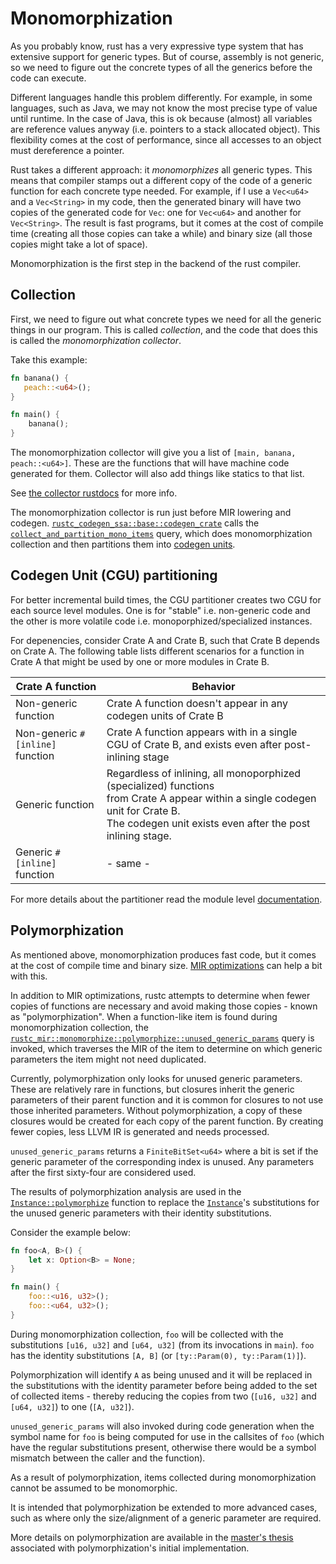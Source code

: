 # Monomorphization

As you probably know, rust has a very expressive type system that has extensive
support for generic types. But of course, assembly is not generic, so we need
to figure out the concrete types of all the generics before the code can
execute.

Different languages handle this problem differently. For example, in some
languages, such as Java, we may not know the most precise type of value until
runtime. In the case of Java, this is ok because (almost) all variables are
reference values anyway (i.e. pointers to a stack allocated object). This
flexibility comes at the cost of performance, since all accesses to an object
must dereference a pointer.

Rust takes a different approach: it _monomorphizes_ all generic types. This
means that compiler stamps out a different copy of the code of a generic
function for each concrete type needed. For example, if I use a `Vec<u64>` and
a `Vec<String>` in my code, then the generated binary will have two copies of
the generated code for `Vec`: one for `Vec<u64>` and another for `Vec<String>`.
The result is fast programs, but it comes at the cost of compile time (creating
all those copies can take a while) and binary size (all those copies might take
a lot of space).

Monomorphization is the first step in the backend of the rust compiler.

## Collection

First, we need to figure out what concrete types we need for all the generic
things in our program. This is called _collection_, and the code that does this
is called the _monomorphization collector_.

Take this example:

```rust
fn banana() {
   peach::<u64>();
}

fn main() {
    banana();
}
```

The monomorphization collector will give you a list of `[main, banana,
peach::<u64>]`. These are the functions that will have machine code generated
for them. Collector will also add things like statics to that list.

See [the collector rustdocs][collect] for more info.

[collect]: https://doc.rust-lang.org/nightly/nightly-rustc/rustc_mir/monomorphize/collector/index.html

The monomorphization collector is run just before MIR lowering and codegen.
[`rustc_codegen_ssa::base::codegen_crate`][codegen1] calls the
[`collect_and_partition_mono_items`][mono] query, which does monomorphization
collection and then partitions them into [codegen
units](../appendix/glossary.md#codegen-unit).

## Codegen Unit (CGU) partitioning

For better incremental build times, the CGU partitioner creates two CGU for each source level 
modules. One is for "stable" i.e. non-generic code and the other is more volatile code i.e. 
monoporphized/specialized instances.

For depenencies, consider Crate A and Crate B, such that Crate B depends on Crate A.
The following table lists different scenarios for a function in Crate A that might be used by one 
or more modules in Crate B.

| Crate A function | Behavior |
| - | - |
| Non-generic function | Crate A function doesn't appear in any codegen units of Crate B |
| Non-generic `#[inline]` function |  Crate A function appears with in a single CGU  of Crate B, and exists even after post-inlining stage|
| Generic function |  Regardless of inlining, all monoporphized (specialized) functions <br> from Crate A appear within a single codegen unit for Crate B. <br> The codegen unit exists even after the post inlining stage.|
| Generic `#[inline]` function |   - same - |

For more details about the partitioner read the module level [documentation].

[mono]: https://doc.rust-lang.org/nightly/nightly-rustc/rustc_mir/monomorphize/partitioning/fn.collect_and_partition_mono_items.html
[codegen1]: https://doc.rust-lang.org/nightly/nightly-rustc/rustc_codegen_ssa/base/fn.codegen_crate.html
[documentation]: https://doc.rust-lang.org/nightly/nightly-rustc/rustc_mir/monomorphize/partitioning/index.html

## Polymorphization

As mentioned above, monomorphization produces fast code, but it comes at the
cost of compile time and binary size. [MIR optimizations][miropt] can help a
bit with this.

In addition to MIR optimizations, rustc attempts to determine when fewer
copies of functions are necessary and avoid making those copies - known
as "polymorphization". When a function-like item is found during
monomorphization collection, the
[`rustc_mir::monomorphize::polymorphize::unused_generic_params`][polymorph]
query is invoked, which traverses the MIR of the item to determine on which
generic parameters the item might not need duplicated.

Currently, polymorphization only looks for unused generic parameters. These
are relatively rare in functions, but closures inherit the generic
parameters of their parent function and it is common for closures to not
use those inherited parameters. Without polymorphization, a copy of these
closures would be created for each copy of the parent function. By
creating fewer copies, less LLVM IR is generated and needs processed.

`unused_generic_params` returns a `FiniteBitSet<u64>` where a bit is set if
the generic parameter of the corresponding index is unused. Any parameters
after the first sixty-four are considered used.

The results of polymorphization analysis are used in the
[`Instance::polymorphize`][inst_polymorph] function to replace the
[`Instance`][inst]'s substitutions for the unused generic parameters with their
identity substitutions.

Consider the example below:

```rust
fn foo<A, B>() {
    let x: Option<B> = None;
}

fn main() {
    foo::<u16, u32>();
    foo::<u64, u32>();
}
```

During monomorphization collection, `foo` will be collected with the
substitutions `[u16, u32]` and `[u64, u32]` (from its invocations in `main`).
`foo` has the identity substitutions `[A, B]` (or
`[ty::Param(0), ty::Param(1)]`).

Polymorphization will identify `A` as being unused and it will be replaced in
the substitutions with the identity parameter before being added to the set
of collected items - thereby reducing the copies from two (`[u16, u32]` and
`[u64, u32]`) to one (`[A, u32]`).

`unused_generic_params` will also invoked during code generation when the
symbol name for `foo` is being computed for use in the callsites of `foo`
(which have the regular substitutions present, otherwise there would be a
symbol mismatch between the caller and the function).

As a result of polymorphization, items collected during monomorphization
cannot be assumed to be monomorphic.

It is intended that polymorphization be extended to more advanced cases,
such as where only the size/alignment of a generic parameter are required.

More details on polymorphization are available in the
[master's thesis][thesis] associated with polymorphization's initial
implementation.

[miropt]: ../mir/optimizations.md
[polymorph]: https://doc.rust-lang.org/nightly/nightly-rustc/rustc_mir/monomorphize/polymorphize/fn.unused_generic_params.html
[inst]: https://doc.rust-lang.org/nightly/nightly-rustc/rustc_middle/ty/instance/struct.Instance.html
[inst_polymorph]: https://doc.rust-lang.org/nightly/nightly-rustc/rustc_middle/ty/instance/struct.Instance.html#method.polymorphize
[thesis]: https://davidtw.co/media/masters_dissertation.pdf
